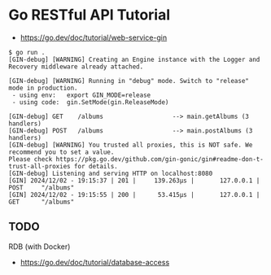 # Go RESTful API Tutorial
- <https://go.dev/doc/tutorial/web-service-gin>

```console
$ go run .
[GIN-debug] [WARNING] Creating an Engine instance with the Logger and Recovery middleware already attached.

[GIN-debug] [WARNING] Running in "debug" mode. Switch to "release" mode in production.
 - using env:   export GIN_MODE=release
 - using code:  gin.SetMode(gin.ReleaseMode)

[GIN-debug] GET    /albums                   --> main.getAlbums (3 handlers)
[GIN-debug] POST   /albums                   --> main.postAlbums (3 handlers)
[GIN-debug] [WARNING] You trusted all proxies, this is NOT safe. We recommend you to set a value.
Please check https://pkg.go.dev/github.com/gin-gonic/gin#readme-don-t-trust-all-proxies for details.
[GIN-debug] Listening and serving HTTP on localhost:8080
[GIN] 2024/12/02 - 19:15:37 | 201 |     139.263µs |       127.0.0.1 | POST     "/albums"
[GIN] 2024/12/02 - 19:15:55 | 200 |      53.415µs |       127.0.0.1 | GET      "/albums"
```

## TODO
RDB (with Docker)
- <https://go.dev/doc/tutorial/database-access>
